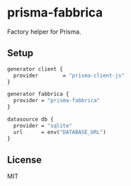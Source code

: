 # prisma-fabbrica

Factory helper for Prisma.

## Setup

```graphql
generator client {
  provider        = "prisma-client-js"
}

generator fabbrica {
  provider = "prisma-fabbrica"
}

datasource db {
  provider = "sqlite"
  url      = env("DATABASE_URL")
}
```

## License

MIT
